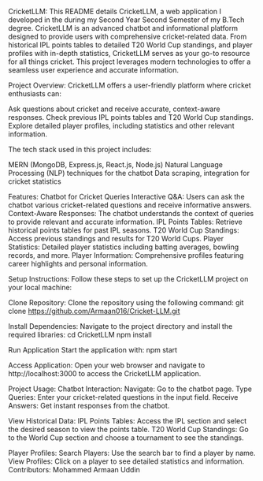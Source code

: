 CricketLLM: 
This README details CricketLLM, a web application I developed in the during my Second Year Second Semester of my B.Tech degree.
CricketLLM is an advanced chatbot and informational platform designed to provide users with comprehensive cricket-related data. From historical IPL points tables to detailed T20 World Cup standings, and player profiles with in-depth statistics, CricketLLM serves as your go-to resource for all things cricket. This project leverages modern technologies to offer a seamless user experience and accurate information.

Project Overview:
CricketLLM offers a user-friendly platform where cricket enthusiasts can:

Ask questions about cricket and receive accurate, context-aware responses.
Check previous IPL points tables and T20 World Cup standings.
Explore detailed player profiles, including statistics and other relevant information.

The tech stack used in this project includes:

MERN (MongoDB, Express.js, React.js, Node.js)
Natural Language Processing (NLP) techniques for the chatbot
Data scraping, integration for cricket statistics

Features:
Chatbot for Cricket Queries
Interactive Q&A: Users can ask the chatbot various cricket-related questions and receive informative answers.
Context-Aware Responses: The chatbot understands the context of queries to provide relevant and accurate information.
IPL Points Tables: Retrieve historical points tables for past IPL seasons.
T20 World Cup Standings: Access previous standings and results for T20 World Cups.
Player Statistics: Detailed player statistics including batting averages, bowling records, and more.
Player Information: Comprehensive profiles featuring career highlights and personal information.

Setup Instructions:
Follow these steps to set up the CricketLLM project on your local machine:

Clone Repository:
Clone the repository using the following command: git clone https://github.com/Armaan016/Cricket-LLM.git

Install Dependencies:
Navigate to the project directory and install the required libraries: 
cd CricketLLM
npm install

Run Application
Start the application with: npm start

Access Application:
Open your web browser and navigate to http://localhost:3000 to access the CricketLLM application.

Project Usage:
Chatbot Interaction:
Navigate: Go to the chatbot page.
Type Queries: Enter your cricket-related questions in the input field.
Receive Answers: Get instant responses from the chatbot.

View Historical Data:
IPL Points Tables: Access the IPL section and select the desired season to view the points table.
T20 World Cup Standings: Go to the World Cup section and choose a tournament to see the standings.

Player Profiles:
Search Players: Use the search bar to find a player by name.
View Profiles: Click on a player to see detailed statistics and information.
Contributors: Mohammed Armaan Uddin  
